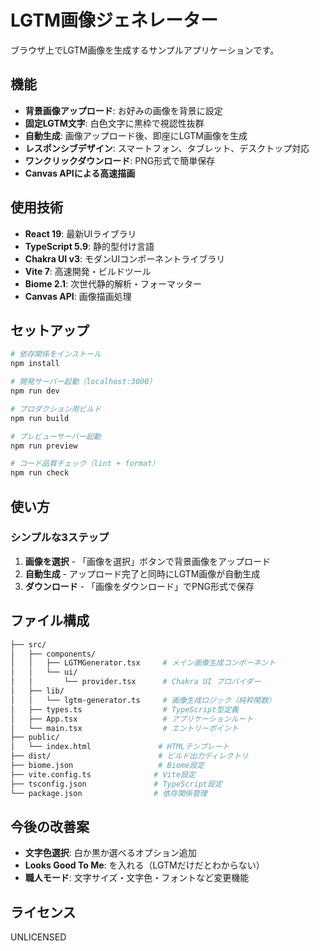 # LGTM画像ジェネレーター

ブラウザ上でLGTM画像を生成するサンプルアプリケーションです。

## 機能

- **背景画像アップロード**: お好みの画像を背景に設定
- **固定LGTM文字**: 白色文字に黒枠で視認性抜群
- **自動生成**: 画像アップロード後、即座にLGTM画像を生成
- **レスポンシブデザイン**: スマートフォン、タブレット、デスクトップ対応
- **ワンクリックダウンロード**: PNG形式で簡単保存
- **Canvas APIによる高速描画**

## 使用技術

- **React 19**: 最新UIライブラリ
- **TypeScript 5.9**: 静的型付け言語
- **Chakra UI v3**: モダンUIコンポーネントライブラリ
- **Vite 7**: 高速開発・ビルドツール
- **Biome 2.1**: 次世代静的解析・フォーマッター
- **Canvas API**: 画像描画処理

## セットアップ

```sh
# 依存関係をインストール
npm install

# 開発サーバー起動（localhost:3000）
npm run dev

# プロダクション用ビルド
npm run build

# プレビューサーバー起動
npm run preview

# コード品質チェック（lint + format）
npm run check
```

## 使い方

### シンプルな3ステップ

1. **画像を選択** - 「画像を選択」ボタンで背景画像をアップロード
1. **自動生成** - アップロード完了と同時にLGTM画像が自動生成
1. **ダウンロード** - 「画像をダウンロード」でPNG形式で保存

## ファイル構成

```sh
├── src/
│   ├── components/
│   │   ├── LGTMGenerator.tsx     # メイン画像生成コンポーネント
│   │   └── ui/
│   │       └── provider.tsx      # Chakra UI プロバイダー
│   ├── lib/
│   │   └── lgtm-generator.ts     # 画像生成ロジック（純粋関数）
│   ├── types.ts                  # TypeScript型定義
│   ├── App.tsx                   # アプリケーションルート
│   └── main.tsx                  # エントリーポイント
├── public/
│   └── index.html               # HTMLテンプレート
├── dist/                        # ビルド出力ディレクトリ
├── biome.json                   # Biome設定
├── vite.config.ts              # Vite設定
├── tsconfig.json               # TypeScript設定
└── package.json                # 依存関係管理
```

## 今後の改善案

- **文字色選択**: 白か黒か選べるオプション追加
- **Looks Good To Me**: を入れる（LGTMだけだとわからない）
- **職人モード**: 文字サイズ・文字色・フォントなど変更機能

## ライセンス

UNLICENSED
